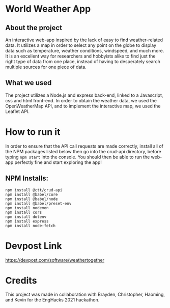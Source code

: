 # World Weather App
## About the project
An interactive web-app inspired by the lack of easy to find weather-related data. It utilizes a map in order to select any point on the globe to display data such as temperature, weather conditions, windspeed, and much more. It is an excellent way for researchers and hobbyists alike to find just the right type of data from one place, instead of having to desperately search multiple sources for one piece of data.
## What we used
The project utilizes a Node.js and express back-end, linked to a Javascript, css and html front-end. In order to obtain the weather data, we used the OpenWeatherMap API, and to implement the interactive map, we used the Leaflet API.

# How to run it
In order to ensure that the API call requests are made correctly, install all of the NPM packages listed below then go into the crud-api directory, before typing `npm start` into the console. You should then be able to run the web-app perfectly fine and start exploring the app!

## NPM Installs:
```
npm install @ctt/crud-api
npm install @babel/core
npm install @babel/node
npm install @babel/preset-env
npm install nodemon
npm install cors
npm install dotenv
npm install express
npm install node-fetch
```

# Devpost Link
https://devpost.com/software/weathertogether

# Credits
This project was made in collaboration with Brayden, Christopher, Haoming, and Kevin for the EngHacks 2021 hackathon.